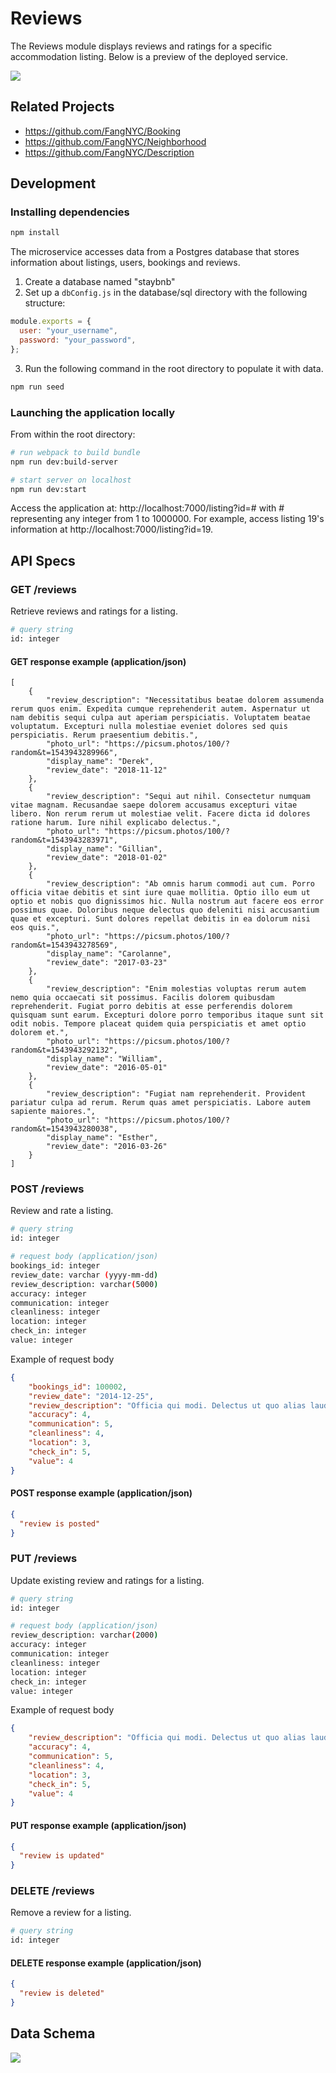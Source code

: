# Reviews

The Reviews module displays reviews and ratings for a specific accommodation listing. Below is a preview of the deployed service.

![](https://github.com/FangNYC/Reviews/blob/master/reviews.gif)

## Related Projects

- https://github.com/FangNYC/Booking
- https://github.com/FangNYC/Neighborhood
- https://github.com/FangNYC/Description

## Development

### Installing dependencies

```sh
npm install
```

The microservice accesses data from a Postgres database that stores information about listings, users, bookings and reviews.

1. Create a database named "staybnb"
2. Set up a `dbConfig.js` in the database/sql directory with the following structure:

```js
module.exports = {
  user: "your_username",
  password: "your_password",
};
```

3. Run the following command in the root directory to populate it with data.

```sh
npm run seed
```

### Launching the application locally

From within the root directory:

```sh
# run webpack to build bundle
npm run dev:build-server

# start server on localhost
npm run dev:start
```

Access the application at: http://localhost:7000/listing?id=# with # representing any integer from 1 to 1000000. For example, access listing 19's information at http://localhost:7000/listing?id=19.

## API Specs

### GET /reviews

Retrieve reviews and ratings for a listing.

```sh
# query string
id: integer
```

#### GET response example (application/json)

```text
[
    {
        "review_description": "Necessitatibus beatae dolorem assumenda rerum quos enim. Expedita cumque reprehenderit autem. Aspernatur ut nam debitis sequi culpa aut aperiam perspiciatis. Voluptatem beatae voluptatum. Excepturi nulla molestiae eveniet dolores sed quis perspiciatis. Rerum praesentium debitis.",
        "photo_url": "https://picsum.photos/100/?random&t=1543943289966",
        "display_name": "Derek",
        "review_date": "2018-11-12"
    },
    {
        "review_description": "Sequi aut nihil. Consectetur numquam vitae magnam. Recusandae saepe dolorem accusamus excepturi vitae libero. Non rerum rerum ut molestiae velit. Facere dicta id dolores ratione harum. Iure nihil explicabo delectus.",
        "photo_url": "https://picsum.photos/100/?random&t=1543943283971",
        "display_name": "Gillian",
        "review_date": "2018-01-02"
    },
    {
        "review_description": "Ab omnis harum commodi aut cum. Porro officia vitae debitis et sint iure quae mollitia. Optio illo eum ut optio et nobis quo dignissimos hic. Nulla nostrum aut facere eos error possimus quae. Doloribus neque delectus quo deleniti nisi accusantium quae et excepturi. Sunt dolores repellat debitis in ea dolorum nisi eos quis.",
        "photo_url": "https://picsum.photos/100/?random&t=1543943278569",
        "display_name": "Carolanne",
        "review_date": "2017-03-23"
    },
    {
        "review_description": "Enim molestias voluptas rerum autem nemo quia occaecati sit possimus. Facilis dolorem quibusdam reprehenderit. Fugiat porro debitis at esse perferendis dolorem quisquam sunt earum. Excepturi dolore porro temporibus itaque sunt sit odit nobis. Tempore placeat quidem quia perspiciatis et amet optio dolorem et.",
        "photo_url": "https://picsum.photos/100/?random&t=1543943292132",
        "display_name": "William",
        "review_date": "2016-05-01"
    },
    {
        "review_description": "Fugiat nam reprehenderit. Provident pariatur culpa ad rerum. Rerum quas amet perspiciatis. Labore autem sapiente maiores.",
        "photo_url": "https://picsum.photos/100/?random&t=1543943280038",
        "display_name": "Esther",
        "review_date": "2016-03-26"
    }
]
```

### POST /reviews

Review and rate a listing.

```sh
# query string
id: integer
```

```sh
# request body (application/json)
bookings_id: integer
review_date: varchar (yyyy-mm-dd)
review_description: varchar(5000)
accuracy: integer
communication: integer
cleanliness: integer
location: integer
check_in: integer
value: integer
```

Example of request body
```json
{
    "bookings_id": 100002,
    "review_date": "2014-12-25",
    "review_description": "Officia qui modi. Delectus ut quo alias laudantium deserunt distinctio placeat sit et. Quasi magnam ea dolores qui vel. Repellat neque aut quia odit quidem aut et quam commodi.",
    "accuracy": 4,
    "communication": 5,
    "cleanliness": 4,
    "location": 3,
    "check_in": 5,
    "value": 4
}
```

#### POST response example (application/json)

```json
{
  "review is posted"
}
```

### PUT /reviews

Update existing review and ratings for a listing.

```sh
# query string
id: integer
```

```sh
# request body (application/json)
review_description: varchar(2000)
accuracy: integer
communication: integer
cleanliness: integer
location: integer
check_in: integer
value: integer
```

Example of request body
```json
{
    "review_description": "Officia qui modi. Delectus ut quo alias laudantium deserunt distinctio placeat sit et. Quasi magnam ea dolores qui vel. Repellat neque aut quia odit quidem aut et quam commodi.",
    "accuracy": 4,
    "communication": 5,
    "cleanliness": 4,
    "location": 3,
    "check_in": 5,
    "value": 4
}
```

#### PUT response example (application/json)

```json
{
  "review is updated"
}
```

### DELETE /reviews

Remove a review for a listing.

```sh
# query string
id: integer
```

#### DELETE response example (application/json)

```json
{
  "review is deleted"
}
```

## Data Schema

![](https://github.com/FangNYC/Reviews/blob/master/dataSchema.png)